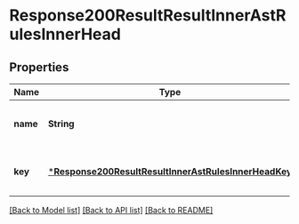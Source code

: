 # Response200ResultResultInnerAstRulesInnerHead


## Properties
Name | Type | Description | Notes
------------ | ------------- | ------------- | -------------
**name** | **String** | The head of the rule | [optional] [default to nothing]
**key** | [***Response200ResultResultInnerAstRulesInnerHeadKey**](Response200ResultResultInnerAstRulesInnerHeadKey.md) |  | [optional] [default to nothing]


[[Back to Model list]](../README.md#models) [[Back to API list]](../README.md#api-endpoints) [[Back to README]](../README.md)


